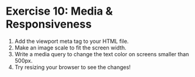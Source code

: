 # Exercise 10: Media & Responsiveness

1. Add the viewport meta tag to your HTML file.
2. Make an image scale to fit the screen width.
3. Write a media query to change the text color on screens smaller than 500px.
4. Try resizing your browser to see the changes!
